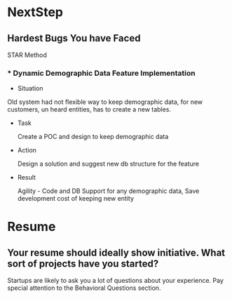 # NextStep

## Hardest Bugs You have Faced

STAR Method

  ### * Dynamic Demographic Data Feature Implementation 

 - Situation

  Old system had not flexible way to keep demographic data, for new customers, un heard entities, has to create a new tables.

 - Task

   Create a POC and design to keep demographic data

 - Action

   Design a solution and suggest new db structure for the feature

 - Result

   Agility - Code and DB Support for any demographic data, Save development cost of keeping new entity


# Resume

##  Your resume should ideally show initiative. What sort of projects have you started?

 Startups are likely to ask you a lot of questions about your experience. Pay special attention
to the Behavioral Questions section.

